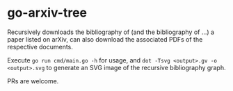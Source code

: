 # go-arxiv-tree

Recursively downloads the bibliography of (and the bibliography of ...) a paper
listed on arXiv, can also download the associated PDFs of the respective documents.

Execute `go run cmd/main.go -h` for usage, and `dot -Tsvg <output>.gv -o
<output>.svg` to generate an SVG image of the recursive bibliography graph.

PRs are welcome.
